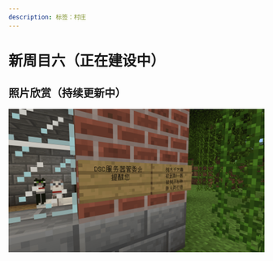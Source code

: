 ```yaml
---
description: 标签：村庄
---
```


# 新周目六（正在建设中）

## 照片欣赏（持续更新中）

![&#x300A;&#x6D41;&#x6D6A;&#x5730;&#x7403;&#x300B;&#x6897;](../.gitbook/assets/minecraft-2019_2_22-22_04_31.png)

